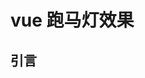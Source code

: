 <!--
 * @Description: 
 * @Author: cat
 * @Date: 2021-10-22 17:39:55
 * @LastEditTime: 2021-10-22 17:49:47
 * @LastEditor: cat
-->

# vue 跑马灯效果

## 引言
> 

